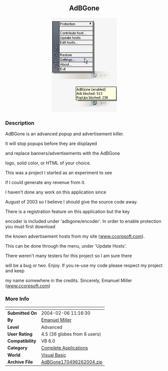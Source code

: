 ﻿<div align="center">

## AdBGone

<img src="PIC2004261417434624.jpg">
</div>

### Description

AdBGone is an advanced popup and advertisement killer.

It will stop popups before they are displayed

and replace banners/advertisements with the AdBGone

logo, solid color, or HTML of your choice.

This was a project I started as an experiment to see

if I could generate any revenue from it.

I haven't done any work on this application since

August of 2003 so I believe I should give the source code away.

There is a registration feature on this application but the key

encoder is included under 'adbgone/encoder'. In order to enable protection you must first download

the known advertisement hosts from my site (www.ccorpsoft.com).

This can be done through the menu, under 'Update Hosts'.

There weren't many testers for this project so I am sure there

will be a bug or two. Enjoy. If you re-use my code please respect my project and keep

my name somewhere in the credits. Sincerely, Emanuel Miller (www.ccorpsoft.com)
 
### More Info
 


<span>             |<span>
---                |---
**Submitted On**   |2004-02-06 11:16:30
**By**             |[Emanuel Miller](https://github.com/Planet-Source-Code/PSCIndex/blob/master/ByAuthor/emanuel-miller.md)
**Level**          |Advanced
**User Rating**    |4.5 (36 globes from 8 users)
**Compatibility**  |VB 6\.0
**Category**       |[Complete Applications](https://github.com/Planet-Source-Code/PSCIndex/blob/master/ByCategory/complete-applications__1-27.md)
**World**          |[Visual Basic](https://github.com/Planet-Source-Code/PSCIndex/blob/master/ByWorld/visual-basic.md)
**Archive File**   |[AdBGone170496262004\.zip](https://github.com/Planet-Source-Code/emanuel-miller-adbgone__1-51538/archive/master.zip)








